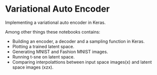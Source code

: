 # Variational Auto Encoder

Implementing a variational auto encoder in Keras.

Among other things these notebooks contains:

* Building an encoder, a decoder and a sampling function in Keras.
* Plotting a trained latent space. 
* Generating MNIST and Fashion MNIST images.
* Running t-sne on latent space.
* Comparing interpolattions between input space images(x) and latent space images (xzx). 
